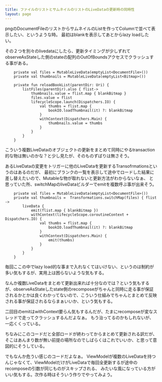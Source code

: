 ```yaml
---
title: ファイルのリストとサムネイルのリストのLiveDataの更新時の同時性
layout: page
---
```


pngのDocumentFileのリストからサムネイルのListを作ってColumnで並べて表示したい、というような時。
最初はblankを表示してあとからlazy loadしたい。

その２つを別々のlivedataにしたら、更新タイミングが少しずれてobserveAsStateした側のstateの配列のOutOfBoundsアクセスでクラッシュする事がある。

```
    private val files = MutableLiveData(emptyList<DocumentFile>())
    private val thumbnails = MutableLiveData(emptyList<Bitmap>())

    private fun reloadBookList(parentDir: Uri) {
        listFiles(parentDir).also { flist->
            thumbnails.value = flist.map { blankBitmap }
            files.value = flist
            lifecycleScope.launch(Dispatchers.IO) {
                val thumbs = flist.map {
                    bookIO.loadThumbnail(it) ?: blankBitmap
                }
                withContext(Dispatchers.Main) {
                    thumbnails.value = thumbs
                }
            }
        }
    }
```

こういう複数LiveDataのオブジェクトの更新をまとめて同時にやるtransaction的な物は無いのかな？と少し見たが、そのものずばりは無さそう。

あるLiveDataの変更をトリガーに他のLiveDataを更新するTransofrmationsというのはあるのだが、
最初にブランクの一覧を表示して途中でロードした結果に差し替えたいので、Mutableな物が取れないと更新方法がわからないなぁ、
と思っていた所、switchMapのliveDataビルダーでemitを複数呼ぶ事が出来そう。

```
    private val files = MutableLiveData(emptyList<DocumentFile>())
    private val thumbnails =  Transformations.switchMap(files) { flist ->
        liveData {
            emit(flist.map { blankBitmap })
            withContext(lifecycleScope.coroutineContext + Dispatchers.IO) {
                val thumbs = flist.map {
                    bookIO.loadThumbnail(it) ?: blankBitmap
                }
                withContext(Dispatchers.Main) {
                    emit(thumbs)
                }
            }
        }
    }
```

毎回ここの中でlazy load的な事まで入れなくてはいけない、というのは制約が多い気もするが、実用上は困らないような気もする。

なんか複数LiveDataをまとめて更新出来れば十分なのでは？という気もするが、observeAsStateしたstate側のrecomposeがちゃんと同時に走る事が保証されるかとかは良くわかってないので、こういう仕組みでちゃんとまとめて反映される事が保証されるならまぁいいか、という気もする。

二回目のemitはwithContext要らん気もするんだが、たまにrecomposeが変なスレッドで走ってクラッシュするんだよなぁ。
もう治ってるのかもしれないが、一応くくっている。

ちなみにこのコードだと全部ロードが終わってからまとめて更新される訳だが、そこはあんまり数が無い前提の場所なのでしばらくはこれでいいか、と思って意図的にそうしている。

でもなんか危うい感じのコードだよなぁ。
ViewModelが複数のLiveDataを持つんじゃなくて、ViewModelだけがLiveDataで毎回全更新するが途中のrecomposeの引数が同じものがスキップされる、
みたいな風になっている方がいい気もする。次作る時はそういう作りでやってみよう。